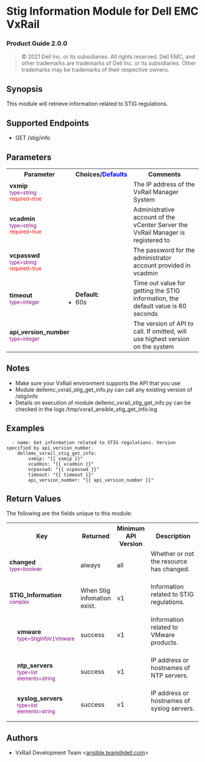 Stig Information Module for Dell EMC VxRail
=================
### Product Guide 2.0.0

> © 2021 Dell Inc. or its subsidiaries. All rights reserved. Dell 
> EMC, and other trademarks are trademarks of Dell Inc. or its 
> subsidiaries. Other trademarks may be trademarks of their respective owners. 

Synopsis
--------
This module will retrieve information related to STIG regulations.
  
Supported Endpoints
--------

* GET /stig/info
  

Parameters
----------

<table  border=0 cellpadding=0 class="documentation-table">
   <tr>
      <th colspan="1">Parameter</th>
      <th>Choices/<font color="blue">Defaults</font></th>
      <th width="100%">Comments</th>
   </tr>
   <tr>
      <td colspan="1">
         <div class="ansibleOptionAnchor" id="parameter-host_name"></div>
         <b>vxmip</b>
         <a class="ansibleOptionLink" href="#parameter-host_name" title="Permalink to this option"></a>
         <div style="font-size: small">
            <span style="color: purple">type=string</span>
            <br>
            <span style="color: red">required=true</span>                    
         </div>
      </td>
      <td>
      </td>
      <td>
         <div></div>
         <div>The IP address of the VxRail Manager System</div>
      </td>
   </tr>
   <tr>
      <td colspan="1">
         <div class="ansibleOptionAnchor" id="parameter-host_name"></div>
         <b>vcadmin</b>
         <a class="ansibleOptionLink" href="#parameter-host_name" title="Permalink to this option"></a>
         <div style="font-size: small">
            <span style="color: purple">type=string</span>
            <br>
            <span style="color: red">required=true</span>                    
         </div>
      </td>
      <td>
      </td>
      <td>
         <div></div>
         <div>Administrative account of the vCenter Server the VxRail Manager is registered to</div>
      </td>
   </tr>
   <tr>
      <td colspan="1">
         <div class="ansibleOptionAnchor" id="parameter-host_name"></div>
         <b>vcpasswd</b>
         <a class="ansibleOptionLink" href="#parameter-host_name" title="Permalink to this option"></a>
         <div style="font-size: small">
            <span style="color: purple">type=string</span>
            <br>
            <span style="color: red">required=true</span>                    
         </div>
      </td>
      <td>
      </td>
      <td>
         <div></div>
         <div>The password for the administrator account provided in vcadmin</div>
      </td>
   </tr>
   <tr>
      <td colspan="1">
         <div class="ansibleOptionAnchor" id="parameter-state"></div>
         <b>timeout</b>
         <a class="ansibleOptionLink" href="#parameter-state" title="Permalink to this option"></a>
         <div style="font-size: small">
            <span style="color: purple">type=integer</span>
            <br>
            <span style="color: red"></span>                    
         </div>
      </td>
      <td>
         <ul style="margin: 0; padding: 0">
            <b>Default:</b>
            <li>60s</li>
         </ul>
      </td>
      <td>
         <div></div>
         <div>Time out value for getting the STIG information, the default value is 60 seconds</div>
         <div></div>
      </td>
   </tr>
   <tr>
      <td colspan="1">
         <div class="ansibleOptionAnchor" id="parameter-state"></div>
         <b>api_version_number</b>
         <a class="ansibleOptionLink" href="#parameter-state" title="Permalink to this option"></a>
         <div style="font-size: small">
            <span style="color: purple">type=integer</span>
            <br>
            <span style="color: red"></span>                    
         </div>
      </td>
      <td>
         <ul style="margin: 0; padding: 0"><b></b>
         </ul>
      </td>
      <td>
         <div></div>
         <div>The version of API to call. If omitted, will use highest version on the system</div>
         <div></div>
      </td>
   </tr>
</table>

Notes
-----
- Make sure your VxRail environment supports the API that you use
- Module dellemc_vxrail_stig_get_info.py can call any existing version of /stig/info
- Details on execution of module dellemc_vxrail_stig_get_info.py can be checked in the logs /tmp/vxrail_ansible_stig_get_info.log


Examples
--------

``` yaml+jinja
  - name: Get information related to STIG regulations. Version specified by api_version_number.
    dellemc_vxrail_stig_get_info:
        vxmip: "{{ vxmip }}"
        vcadmin: "{{ vcadmin }}"
        vcpasswd: "{{ vcpasswd }}"
        timeout: "{{ timeout }}"
        api_version_number: "{{ api_version_number }}"

```

Return Values
-------------

The following are the fields unique to this module:
<table border=0 cellpadding=0 class="documentation-table">
   <tr>
      <th colspan="3">Key</th>
      <th>Returned</th>
      <th>Minimum API Version</th>
      <th width="100%">Description</th>
   </tr>
   <tr>
      <td colspan="3">
         <div class="ansibleOptionAnchor" id="return-changed"></div>
         <b>changed</b>
         <a class="ansibleOptionLink" href="#return-changed" title="Permalink to
            this return value"></a>
         <div style="font-size: small">
            <span style="color: purple">type=boolean</span>
         </div>
      </td>
      <td>always</td>
      <td>all</td>
      <td>
         <div>Whether or not the resource has changed.</div>
         <br/>
      </td>
   </tr>
   <tr>
      <td colspan="3">
         <div class="ansibleOptionAnchor" id="return-hostgroup_details"></div>
         <b>STIG_Information</b>
         <a class="ansibleOptionLink" href="#return-hostgroup_details"
            title="Permalink to this return value"></a>
         <div style="font-size: small">
            <span style="color: purple">complex</span>
         </div>
      </td>
      <td>When Stig infomation exist.</td>
      <td>v1</td>
      <td>
         <div>Information related to STIG regulations.</div>
         <br/>
      </td>
   </tr>
   <tr>
      <td class="elbow-placeholder">&nbsp;</td>
      <td colspan="2">
         <div class="ansibleOptionAnchor"
            id="return-hostgroup_details/num_of_masking_views"></div>
         <b>vmware</b>
         <a class="ansibleOptionLink"
            href="#return-hostgroup_details/num_of_masking_views"
            title="Permalink to this return value"></a>
         <div style="font-size: small">
            <span style="color: purple">type=StigInfoV1Vmware</span>
         </div>
      </td>
      <td>success</td>
      <td>v1</td>
      <td>
         <div>Information related to VMware products.</div>
         <br/>
      </td>
   </tr>
   <tr>
      <td class="elbow-placeholder">&nbsp;</td>
      <td colspan="2">
         <div class="ansibleOptionAnchor" id="return-hostgroup_details/type"></div>
         <b>ntp_servers</b>
         <a class="ansibleOptionLink" href="#return-hostgroup_details/type"
            title="Permalink to this return value"></a>
         <div style="font-size: small">
            <span style="color: purple">type=list</span>
            <br>
            <span style="color: purple">elements=string</span> 
         </div>
      </td>
      <td>success</td>
      <td>v1</td>
      <td>
         <div>IP address or hostnames of NTP servers.</div>
         <br/>
      </td>
   </tr>
   <tr>
      <td class="elbow-placeholder">&nbsp;</td>
      <td colspan="2">
         <div class="ansibleOptionAnchor"
            id="return-hostgroup_details/type"></div>
         <b>syslog_servers</b>
         <a class="ansibleOptionLink" href="#return-hostgroup_details/type"
            title="Permalink to this return value"></a>
         <div style="font-size: small">
            <span style="color: purple">type=list</span>
            <br>
            <span style="color: purple">elements=string</span> 
         </div>
      </td>
      <td>success</td>
      <td>v1</td>
      <td>
         <div>IP address or hostnames of syslog servers.</div>
         <br/>
      </td>
   </tr>
</table>

Authors
-------

-   VxRail Development Team &lt;<ansible.team@dell.com>&gt;
